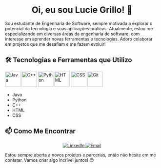 <div align="center">

# Oi, eu sou Lucie Grillo! 🚀

</div>

Sou estudante de Engenharia de Software, sempre motivada a explorar o potencial da tecnologia e suas aplicações práticas. Atualmente, estou me especializando em diversas áreas da engenharia de software, com interesse em aprender novas ferramentas e tecnologias. Adoro colaborar em projetos que me desafiam e me fazem evoluir!

## 🛠️ Tecnologias e Ferramentas que Utilizo

<div>
  <img src="https://img.icons8.com/color/48/000000/java-coffee-cup-logo.png" alt="Java" width="50"/>
  <img src="https://img.icons8.com/color/48/000000/c-plus-plus-logo.png" alt="C++" width="50"/> 
  <img src="https://img.icons8.com/color/48/000000/python.png" alt="Python" width="50"/> 
  <img src="https://img.icons8.com/color/48/000000/html-5.png" alt="HTML" width="50"/> 
  <img src="https://img.icons8.com/color/48/000000/css3.png" alt="CSS" width="50"/> 
  <img src="https://img.icons8.com/color/48/000000/git.png" alt="Git" width="50"/> 
</div>

- Java
- Python
- C++
- HTML
- CSS

## 📫 Como Me Encontrar

<div align="center">
  <a href="https://www.linkedin.com/in/lucie-grillo-577051315/" target="_blank">
    <img src="https://img.icons8.com/fluent/48/000000/linkedin.png" alt="LinkedIn"/>
  </a>
  <a href="mailto:luciegrilloaq@gmail.com" target="_blank">
    <img src="https://img.icons8.com/fluency/48/000000/gmail.png" alt="Email"/>
  </a>
</div>

Estou sempre aberta a novos projetos e parcerias, então não hesite em me contatar. Vamos criar algo incrível juntos! 😊
